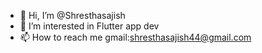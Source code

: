 - 👋 Hi, I’m @Shresthasajish
- 👀 I’m interested in Flutter app dev
- 📫 How to reach me gmail:shresthasajish44@gmail.com

<!---
Shresthasajish/Shresthasajish is a ✨ special ✨ repository because its `README.md` (this file) appears on your GitHub profile.
You can click the Preview link to take a look at your changes.
--->
